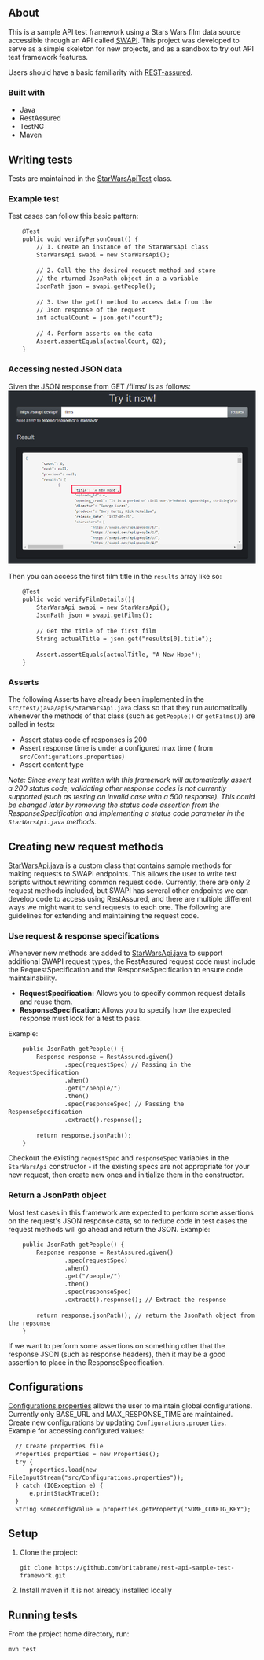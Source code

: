 ## About
This is a sample API test framework using a Stars Wars film data source accessible through an API called [SWAPI](https://swapi.dev/). This project was developed to serve as a simple skeleton for new projects, and as a sandbox to try out API test framework features.

Users should have a basic familiarity with [REST-assured](https://rest-assured.io/).

### Built with
* Java
* RestAssured
* TestNG
* Maven

## Writing tests
Tests are maintained in the [StarWarsApiTest](https://github.com/britabrame/rest-api-sample-test-framework/blob/master/src/test/java/tests/StarWarsApiTest.java) class. 

### Example test
Test cases can follow this basic pattern:
```
    @Test
    public void verifyPersonCount() {
        // 1. Create an instance of the StarWarsApi class
        StarWarsApi swapi = new StarWarsApi();
        
        // 2. Call the the desired request method and store
        // the rturned JsonPath object in a a variable
        JsonPath json = swapi.getPeople();
        
        // 3. Use the get() method to access data from the 
        // Json response of the request
        int actualCount = json.get("count");
        
        // 4. Perform asserts on the data
        Assert.assertEquals(actualCount, 82);
    }
```
### Accessing nested JSON data
Given the JSON response from GET /films/ is as follows:
![screenshot](https://github.com/britabrame/rest-api-sample-test-framework/blob/master/images/Screenshot.png)

Then you can access the first film title in the `results` array like so:
```
    @Test
    public void verifyFilmDetails(){
        StarWarsApi swapi = new StarWarsApi();
        JsonPath json = swapi.getFilms();
        
        // Get the title of the first film
        String actualTitle = json.get("results[0].title"); 
        
        Assert.assertEquals(actualTitle, "A New Hope");
    }
```
### Asserts
The following Asserts have already been implemented in the `src/test/java/apis/StarWarsApi.java` class so that they run automatically whenever the methods of that class (such as `getPeople()` or `getFilms()`) are called in tests:
  * Assert status code of responses is 200
  * Assert response time is under a configured max time ( from `src/Configurations.properties`)
  * Assert content type

*Note: Since every test written with this framework will automatically assert a 200 status code, validating other response codes is not currently supported (such as testing an invalid case with a 500 response). This could be changed later by removing the status code assertion from the ResponseSpecification and implementing a status code parameter in the `StarWarsApi.java` methods.* 

## Creating new request methods
[StarWarsApi.java](https://github.com/britabrame/rest-api-sample-test-framework/tree/master/src/test/java) is a custom class that contains sample methods for making requests to SWAPI endpoints. This allows the user to write test scripts without rewriting common request code. Currently, there are only 2 request methods included, but SWAPI has several other endpoints we can develop code to access using RestAssured, and there are multiple different ways we might want to send requests to each one. The following are guidelines for extending and maintaining the request code.
### Use request & response specifications
Whenever new methods are added to [StarWarsApi.java](https://github.com/britabrame/rest-api-sample-test-framework/tree/master/src/test/java) to support additional SWAPI request types, the RestAssured request code must include the RequestSpecification and the ResponseSpecification to ensure code maintainability.
* **RequestSpecification:** Allows you to specify common request details and reuse them.
*  **ResponseSpecification:** Allows you to specify how the expected response must look for a test to pass. 

Example:
```
    public JsonPath getPeople() {
        Response response = RestAssured.given()
                .spec(requestSpec) // Passing in the RequestSpecification
                .when()
                .get("/people/")
                .then()
                .spec(responseSpec) // Passing the ResponseSpecification
                .extract().response();

        return response.jsonPath();
    }
```
Checkout the existing `requestSpec` and `responseSpec` variables in the `StarWarsApi` constructor - if the existing specs are not appropriate for your new request, then create new ones and initialize them in the constructor.

### Return a JsonPath object
Most test cases in this framework are expected to perform some assertions on the request's JSON response data, so to reduce code in test cases the request methods will go ahead and return the JSON. 
Example:
```
    public JsonPath getPeople() {
        Response response = RestAssured.given()
                .spec(requestSpec)
                .when()
                .get("/people/")
                .then()
                .spec(responseSpec)
                .extract().response(); // Extract the response

        return response.jsonPath(); // return the JsonPath object from the repsonse
    }
```
If we want to perform some assertions on something other that the response JSON (such as response headers), then it may be a good assertion to place in the ResponseSpecification.

## Configurations
[Configurations.properties](https://github.com/britabrame/rest-api-sample-test-framework/blob/master/src/Configurations.properties) allows the user to maintain global configurations. Currently only BASE_URL and MAX_RESPONSE_TIME are maintained. Create new configurations by updating `Configurations.properties`. Example for accessing configured values:
```
  // Create properties file
  Properties properties = new Properties();
  try {
      properties.load(new FileInputStream("src/Configurations.properties"));
  } catch (IOException e) {
      e.printStackTrace();
  }
  String someConfigValue = properties.getProperty("SOME_CONFIG_KEY");
```
## Setup
1. Clone the project:
   ```
   git clone https://github.com/britabrame/rest-api-sample-test-framework.git
   ```
1. Install maven if it is not already installed locally

## Running tests
From the project home directory, run:
   ```
   mvn test
   ```

